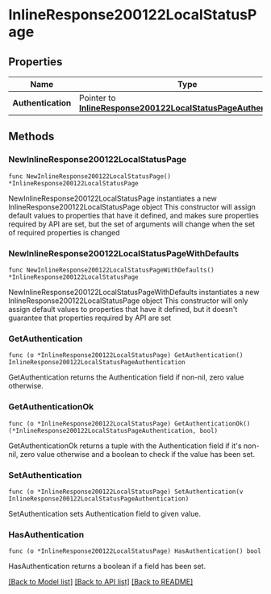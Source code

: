 # InlineResponse200122LocalStatusPage

## Properties

Name | Type | Description | Notes
------------ | ------------- | ------------- | -------------
**Authentication** | Pointer to [**InlineResponse200122LocalStatusPageAuthentication**](InlineResponse200122LocalStatusPageAuthentication.md) |  | [optional] 

## Methods

### NewInlineResponse200122LocalStatusPage

`func NewInlineResponse200122LocalStatusPage() *InlineResponse200122LocalStatusPage`

NewInlineResponse200122LocalStatusPage instantiates a new InlineResponse200122LocalStatusPage object
This constructor will assign default values to properties that have it defined,
and makes sure properties required by API are set, but the set of arguments
will change when the set of required properties is changed

### NewInlineResponse200122LocalStatusPageWithDefaults

`func NewInlineResponse200122LocalStatusPageWithDefaults() *InlineResponse200122LocalStatusPage`

NewInlineResponse200122LocalStatusPageWithDefaults instantiates a new InlineResponse200122LocalStatusPage object
This constructor will only assign default values to properties that have it defined,
but it doesn't guarantee that properties required by API are set

### GetAuthentication

`func (o *InlineResponse200122LocalStatusPage) GetAuthentication() InlineResponse200122LocalStatusPageAuthentication`

GetAuthentication returns the Authentication field if non-nil, zero value otherwise.

### GetAuthenticationOk

`func (o *InlineResponse200122LocalStatusPage) GetAuthenticationOk() (*InlineResponse200122LocalStatusPageAuthentication, bool)`

GetAuthenticationOk returns a tuple with the Authentication field if it's non-nil, zero value otherwise
and a boolean to check if the value has been set.

### SetAuthentication

`func (o *InlineResponse200122LocalStatusPage) SetAuthentication(v InlineResponse200122LocalStatusPageAuthentication)`

SetAuthentication sets Authentication field to given value.

### HasAuthentication

`func (o *InlineResponse200122LocalStatusPage) HasAuthentication() bool`

HasAuthentication returns a boolean if a field has been set.


[[Back to Model list]](../README.md#documentation-for-models) [[Back to API list]](../README.md#documentation-for-api-endpoints) [[Back to README]](../README.md)


